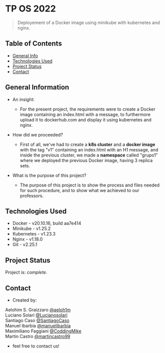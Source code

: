 # TP OS 2022
> Deployement of a Docker image using minikube with kubernetes and nginx. <br />

## Table of Contents
* [General Info](#general-information)
* [Technologies Used](#technologies-used)
* [Project Status](#project-status)
* [Contact](#contact)

## General Information
-  An insight: <br />
    - For the present project, the requirements were to create a Docker image containing an index.html with a message, to furthermore upload it to dockerhub.com and display it using kubernetes and nginx.

- How did we proceeded? <br />
    - First of all, we've had to create a **k8s cluster** and a **docker image** with the tag "v1" containing an index.html with an H1 message, and inside the previous cluster, we made a **namespace** called "grupo1" where we deployed the previous Docker image, having 3 replica sets.

- What is the purpose of this project? <br />
    - The purpose of this project is to show the process and files needed for such procedure, and to show what we achieved to our professors.


## Technologies Used
- Docker - v20.10.16, build aa7e414
- Minikube - v1.25.2
- Kubernetes - v1.23.3
- Nginx - v1.18.0
- Git - v2.25.1


## Project Status
Project is: _complete_.


## Contact
- Created by: 

Aelohim S. Graizzaro [@aeloh1m](https://github.com/aeloh1m) <br />
Luciano Solari [@Lucianosolari](https://github.com/Lucianosolari) <br />
Santiago Caso [@SantiagoCaso](https://github.com/SantiagoCaso) <br />
Manuel Ibarbia [@manuelibarbia](https://github.com/manuelibarbia) <br />
Maximiliano Faggiani [@CoddingMike](https://github.com/CoddingMike) <br />
Martin Castro [@martincastro99](https://github.com/martincastro99) <br />

- feel free to contact us!
